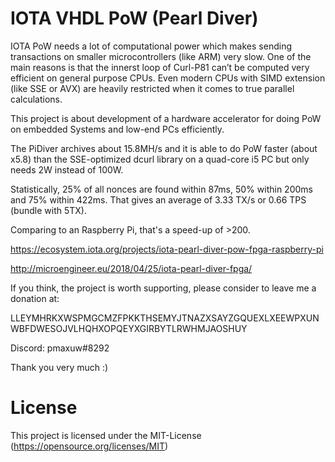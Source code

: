# IOTA VHDL PoW (Pearl Diver)

IOTA PoW needs a lot of computational power which makes sending transactions on smaller microcontrollers (like ARM) very slow. One of the main reasons is that the innerst loop of Curl-P81 can’t be computed very efficient on general purpose CPUs. Even modern CPUs with SIMD extension (like SSE or AVX) are heavily restricted when it comes to true parallel calculations.

This project is about development of a hardware accelerator for doing PoW on embedded Systems and low-end PCs efficiently.

The PiDiver archives about 15.8MH/s and it is able to do PoW faster (about x5.8) than the SSE-optimized dcurl library on a quad-core i5 PC but only needs 2W instead of 100W.

Statistically, 25% of all nonces are found within 87ms, 50% within 200ms and 75% within 422ms. That gives an average of 3.33 TX/s or 0.66 TPS (bundle with 5TX).

Comparing to an Raspberry Pi, that's a speed-up of >200.

https://ecosystem.iota.org/projects/iota-pearl-diver-pow-fpga-raspberry-pi

http://microengineer.eu/2018/04/25/iota-pearl-diver-fpga/


If you think, the project is worth supporting, please consider to leave me a donation at:

LLEYMHRKXWSPMGCMZFPKKTHSEMYJTNAZXSAYZGQUEXLXEEWPXUNWBFDWESOJVLHQHXOPQEYXGIRBYTLRWHMJAOSHUY

Discord: pmaxuw#8292

Thank you very much :)


# License

This project is licensed under the MIT-License (https://opensource.org/licenses/MIT)
